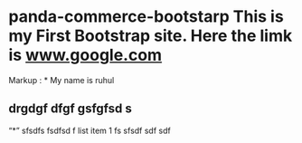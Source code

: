# panda-commerce-bootstarp This is my First Bootstrap site. Here the limk is www.google.com 
 Markup : * My name is ruhul
## drgdgf dfgf gsfgfsd s
“*” sfsdfs fsdfsd f
list item 1 fs sfsdf sdf sdf
